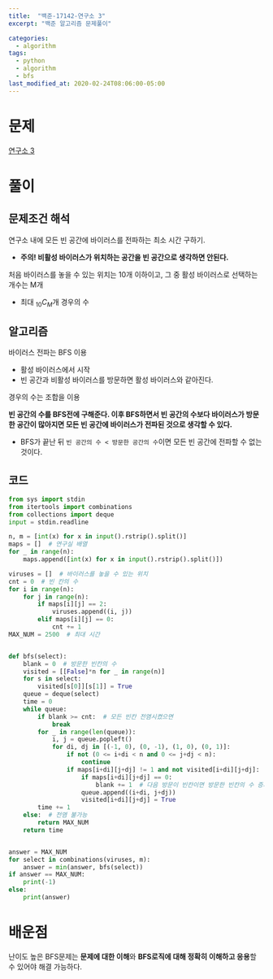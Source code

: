 ```yaml
---
title:  "백준-17142-연구소 3"
excerpt: "백준 알고리즘 문제풀이"

categories:
  - algorithm
tags:
  - python
  - algorithm
  - bfs
last_modified_at: 2020-02-24T08:06:00-05:00
---
```


# 문제

[연구소 3](https://www.acmicpc.net/problem/17142)

# 풀이

## 문제조건 해석

연구소 내에 모든 빈 공간에 바이러스를 전파하는 최소 시간 구하기.

- **주의! 비활성 바이러스가 위치하는 공간을 빈 공간으로 생각하면 안된다.**

처음 바이러스를 놓을 수 있는 위치는 10개 이하이고, 그 중 활성 바이러스로 선택하는 개수는 M개

- 최대 $_{10}C_M$개 경우의 수

## 알고리즘

바이러스 전파는 BFS 이용

- 활성 바이러스에서 시작
- 빈 공간과 비활성 바이러스를 방문하면 활성 바이러스와 같아진다.

경우의 수는 조합을 이용

**빈 공간의 수를 BFS전에 구해준다. 이후 BFS하면서 빈 공간의 수보다 바이러스가 방문한 공간이 많아지면 모든 빈 공간에 바이러스가 전파된 것으로 생각할 수 있다.**

- BFS가 끝난 뒤 `빈 공간의 수 < 방문한 공간의 수`이면 모든 빈 공간에 전파할 수 없는 것이다.

## 코드

```python
from sys import stdin
from itertools import combinations
from collections import deque
input = stdin.readline

n, m = [int(x) for x in input().rstrip().split()]
maps = []  # 연구실 배열
for _ in range(n):
    maps.append([int(x) for x in input().rstrip().split()])

viruses = []  # 바이러스를 놓을 수 있는 위치
cnt = 0  # 빈 칸의 수
for i in range(n):
    for j in range(n):
        if maps[i][j] == 2:
            viruses.append((i, j))
        elif maps[i][j] == 0:
            cnt += 1
MAX_NUM = 2500  # 최대 시간


def bfs(select):
    blank = 0  # 방문한 빈칸의 수
    visited = [[False]*n for _ in range(n)]
    for s in select:
        visited[s[0]][s[1]] = True
    queue = deque(select)
    time = 0
    while queue:
        if blank >= cnt:  # 모든 빈칸 전염시켰으면
            break
        for _ in range(len(queue)):
            i, j = queue.popleft()
            for di, dj in [(-1, 0), (0, -1), (1, 0), (0, 1)]:
                if not (0 <= i+di < n and 0 <= j+dj < n):
                    continue
                if maps[i+di][j+dj] != 1 and not visited[i+di][j+dj]:
                    if maps[i+di][j+dj] == 0:
                        blank += 1  # 다음 방문이 빈칸이면 방문한 빈칸의 수 증가
                    queue.append((i+di, j+dj))
                    visited[i+di][j+dj] = True
        time += 1
    else:  # 전염 불가능
        return MAX_NUM
    return time


answer = MAX_NUM
for select in combinations(viruses, m):
    answer = min(answer, bfs(select))
if answer == MAX_NUM:
    print(-1)
else:
    print(answer)
```
# 배운점

난이도 높은 BFS문제는 **문제에 대한 이해**와 **BFS로직에 대해 정확히 이해하고 응용**할 수 있어야 해결 가능하다.
